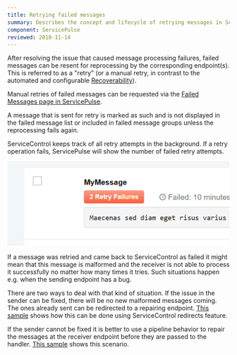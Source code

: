 ```yaml
---
title: Retrying failed messages
summary: Describes the concept and lifecycle of retrying messages in ServicePulse
component: ServicePulse
reviewed: 2018-11-14
---
```


After resolving the issue that caused message processing failures, failed messages can be resent for reprocessing by the corresponding endpoint(s). This is referred to as a "retry" (or a manual retry, in contrast to the automated and configurable [Recoverability](/nservicebus/recoverability/)).

Manual retries of failed messages can be requested via the [Failed Messages page in ServicePulse](/servicepulse/intro-failed-messages.md).

A message that is sent for retry is marked as such and is not displayed in the failed message list or included in failed message groups unless the reprocessing fails again.

ServiceControl keeps track of all retry attempts in the background. If a retry operation fails, ServicePulse will show the number of failed retry attempts.

![Repeated failure indication](images/failed-messages-repeated-failure.png 'width=500')

If a message was retried and came back to ServiceControl as failed it might mean that this message is malformed and the receiver is not able to process it successfully no matter how many times it tries. Such situations happen e.g. when the sending endpoint has a bug.

There are two ways to deal with that kind of situation. If the issue in the sender can be fixed, there will be no new malformed messages coming. The ones already sent can be redirected to a repairing endpoint. [This sample](/samples/servicecontrol/fix-messages/) shows how this can be done using ServiceControl redirects feature.

If the sender cannot be fixed it is better to use a pipeline behavior to repair the messages at the receiver endpoint before they are passed to the handler. [This sample](https://docs.particular.net/samples/pipeline/fix-messages-using-behavior/) shows this scenario.
